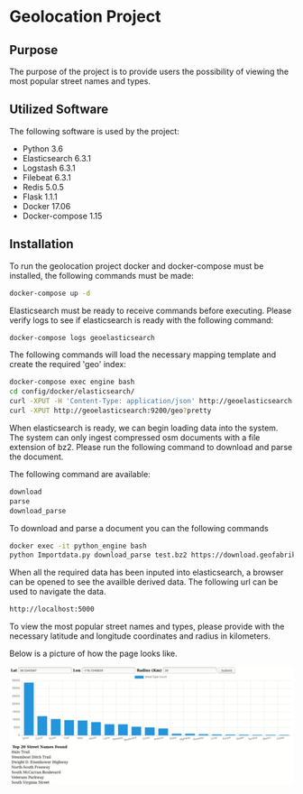 # Geolocation Project

## Purpose

The purpose of the project is to provide users the possibility of viewing the most popular street names and types.


## Utilized Software

The following software is used by the project:

* Python 3.6
* Elasticsearch 6.3.1
* Logstash 6.3.1
* Filebeat 6.3.1
* Redis 5.0.5
* Flask 1.1.1
* Docker 17.06
* Docker-compose 1.15

## Installation

To run the geolocation project docker and docker-compose must be installed, the following commands must be made:


``` sh
docker-compose up -d

```

Elasticsearch must be ready to receive commands before executing. Please verify logs to see if elasticsearch is ready with the following command:

``` sh
docker-compose logs geoelasticsearch

```

The following commands will load the necessary mapping template and create the required 'geo' index:

``` sh
docker-compose exec engine bash
cd config/docker/elasticsearch/
curl -XPUT -H 'Content-Type: application/json' http://geoelasticsearch:9200/_template/geo_template?pretty -d @geo_map_template.json
curl -XPUT http://geoelasticsearch:9200/geo?pretty

```

When elasticsearch is ready, we can begin loading data into the system. The system can only ingest compressed osm documents with a file extension of bz2. Please run the following command to download and parse the document.

The following command are available:


``` sh
download
parse
download_parse

```

To download and parse a document you can the following commands

``` sh
docker exec -it python_engine bash
python Importdata.py download_parse test.bz2 https://download.geofabrik.de/north-america/us/new-mexico-latest.osm.bz2
```

When all the required data has been inputed into elasticsearch, a browser can be opened to see the availble derived data. The following url can be used to navigate the data.

``` sh
http://localhost:5000
```

To view the most popular street names and types, please provide with the necessary latitude and longitude coordinates and radius in kilometers.

Below is a picture of how the page looks like.

![Preview Pic](https://github.com/peteowe/geo/blob/master/image/demo.jpg)

